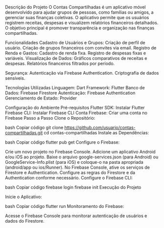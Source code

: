 Descrição do Projeto
O Contas Compartilhadas é um aplicativo móvel desenvolvido para ajudar grupos de pessoas, como famílias ou amigos, a gerenciar suas finanças coletivas. O aplicativo permite que os usuários registrem receitas, despesas e visualizem relatórios financeiros detalhados. O objetivo principal é promover transparência e organização nas finanças compartilhadas.

Funcionalidades
Cadastro de Usuários e Grupos:
Criação de perfil de usuário.
Criação de grupos financeiros com convites via email.
Registro de Renda e Gastos:
Cadastro de renda fixa.
Registro de despesas fixas e variáveis.
Visualização de Dados:
Gráficos comparativos de receitas e despesas.
Relatórios financeiros filtrados por período.

Segurança:
Autenticação via Firebase Authentication.
Criptografia de dados sensíveis.

Tecnologias Utilizadas
Linguagem: Dart
Framework: Flutter
Banco de Dados: Firebase Firestore
Autenticação: Firebase Authentication
Gerenciamento de Estado: Provider

Configuração do Ambiente
Pré-requisitos
Flutter SDK: Instalar Flutter
Firebase CLI: Instalar Firebase CLI
Conta Firebase: Criar uma conta no Firebase
Passo a Passo
Clone o Repositório:

bash
Copiar código
git clone https://github.com/usuario/contas-compartilhadas.git
cd contas-compartilhadas
Instale as Dependências:

bash
Copiar código
flutter pub get
Configure o Firebase:

Crie um novo projeto no Firebase Console.
Adicione um aplicativo Android e/ou iOS ao projeto.
Baixe o arquivo google-services.json (para Android) ou GoogleService-Info.plist (para iOS) e coloque-o na pasta apropriada (android/app ou ios/Runner).
No Firebase Console, ative os serviços de Firestore e Authentication.
Configure as regras do Firestore e da Authentication conforme necessário.
Configure o Firebase CLI:

bash
Copiar código
firebase login
firebase init
Execução do Projeto

Inicie o Aplicativo:

bash
Copiar código
flutter run
Monitoramento do Firebase:

Acesse o Firebase Console para monitorar autenticação de usuários e dados do Firestore.
